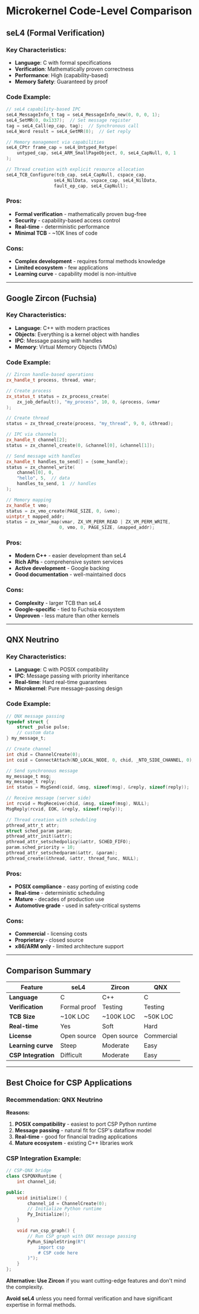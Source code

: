 # Microkernel Code-Level Comparison

## **seL4 (Formal Verification)**

### Key Characteristics:
- **Language**: C with formal specifications
- **Verification**: Mathematically proven correctness
- **Performance**: High (capability-based)
- **Memory Safety**: Guaranteed by proof

### Code Example:
```c
// seL4 capability-based IPC
seL4_MessageInfo_t tag = seL4_MessageInfo_new(0, 0, 0, 1);
seL4_SetMR(0, 0x1337);  // Set message register
tag = seL4_Call(ep_cap, tag);  // Synchronous call
seL4_Word result = seL4_GetMR(0);  // Get reply

// Memory management via capabilities
seL4_CPtr frame_cap = seL4_Untyped_Retype(
    untyped_cap, seL4_ARM_SmallPageObject, 0, seL4_CapNull, 0, 1
);

// Thread creation with explicit resource allocation
seL4_TCB_Configure(tcb_cap, seL4_CapNull, cspace_cap,
                  seL4_NilData, vspace_cap, seL4_NilData,
                  fault_ep_cap, seL4_CapNull);
```

### Pros:
- **Formal verification** - mathematically proven bug-free
- **Security** - capability-based access control
- **Real-time** - deterministic performance
- **Minimal TCB** - ~10K lines of code

### Cons:
- **Complex development** - requires formal methods knowledge
- **Limited ecosystem** - few applications
- **Learning curve** - capability model is non-intuitive

---

## **Google Zircon (Fuchsia)**

### Key Characteristics:
- **Language**: C++ with modern practices
- **Objects**: Everything is a kernel object with handles
- **IPC**: Message passing with handles
- **Memory**: Virtual Memory Objects (VMOs)

### Code Example:
```cpp
// Zircon handle-based operations
zx_handle_t process, thread, vmar;

// Create process
zx_status_t status = zx_process_create(
    zx_job_default(), "my_process", 10, 0, &process, &vmar
);

// Create thread
status = zx_thread_create(process, "my_thread", 9, 0, &thread);

// IPC via channels
zx_handle_t channel[2];
status = zx_channel_create(0, &channel[0], &channel[1]);

// Send message with handles
zx_handle_t handles_to_send[] = {some_handle};
status = zx_channel_write(
    channel[0], 0,
    "hello", 5,  // data
    handles_to_send, 1  // handles
);

// Memory mapping
zx_handle_t vmo;
status = zx_vmo_create(PAGE_SIZE, 0, &vmo);
uintptr_t mapped_addr;
status = zx_vmar_map(vmar, ZX_VM_PERM_READ | ZX_VM_PERM_WRITE,
                    0, vmo, 0, PAGE_SIZE, &mapped_addr);
```

### Pros:
- **Modern C++** - easier development than seL4
- **Rich APIs** - comprehensive system services
- **Active development** - Google backing
- **Good documentation** - well-maintained docs

### Cons:
- **Complexity** - larger TCB than seL4
- **Google-specific** - tied to Fuchsia ecosystem
- **Unproven** - less mature than other kernels

---

## **QNX Neutrino**

### Key Characteristics:
- **Language**: C with POSIX compatibility
- **IPC**: Message passing with priority inheritance
- **Real-time**: Hard real-time guarantees
- **Microkernel**: Pure message-passing design

### Code Example:
```c
// QNX message passing
typedef struct {
    struct _pulse pulse;
    // custom data
} my_message_t;

// Create channel
int chid = ChannelCreate(0);
int coid = ConnectAttach(ND_LOCAL_NODE, 0, chid, _NTO_SIDE_CHANNEL, 0);

// Send synchronous message
my_message_t msg;
my_message_t reply;
int status = MsgSend(coid, &msg, sizeof(msg), &reply, sizeof(reply));

// Receive message (server side)
int rcvid = MsgReceive(chid, &msg, sizeof(msg), NULL);
MsgReply(rcvid, EOK, &reply, sizeof(reply));

// Thread creation with scheduling
pthread_attr_t attr;
struct sched_param param;
pthread_attr_init(&attr);
pthread_attr_setschedpolicy(&attr, SCHED_FIFO);
param.sched_priority = 10;
pthread_attr_setschedparam(&attr, &param);
pthread_create(&thread, &attr, thread_func, NULL);
```

### Pros:
- **POSIX compliance** - easy porting of existing code
- **Real-time** - deterministic scheduling
- **Mature** - decades of production use
- **Automotive grade** - used in safety-critical systems

### Cons:
- **Commercial** - licensing costs
- **Proprietary** - closed source
- **x86/ARM only** - limited architecture support

---

## **Comparison Summary**

| Feature | seL4 | Zircon | QNX |
|---------|------|---------|-----|
| **Language** | C | C++ | C |
| **Verification** | Formal proof | Testing | Testing |
| **TCB Size** | ~10K LOC | ~100K LOC | ~50K LOC |
| **Real-time** | Yes | Soft | Hard |
| **License** | Open source | Open source | Commercial |
| **Learning curve** | Steep | Moderate | Easy |
| **CSP Integration** | Difficult | Moderate | Easy |

---

## **Best Choice for CSP Applications**

### **Recommendation: QNX Neutrino**

**Reasons:**
1. **POSIX compatibility** - easiest to port CSP Python runtime
2. **Message passing** - natural fit for CSP's dataflow model
3. **Real-time** - good for financial trading applications
4. **Mature ecosystem** - existing C++ libraries work

### **CSP Integration Example:**
```cpp
// CSP-QNX bridge
class CSPQNXRuntime {
    int channel_id;

public:
    void initialize() {
        channel_id = ChannelCreate(0);
        // Initialize Python runtime
        Py_Initialize();
    }

    void run_csp_graph() {
        // Run CSP graph with QNX message passing
        PyRun_SimpleString(R"(
            import csp
            # CSP code here
        )");
    }
};
```

**Alternative: Use Zircon** if you want cutting-edge features and don't mind the complexity.

**Avoid seL4** unless you need formal verification and have significant expertise in formal methods.